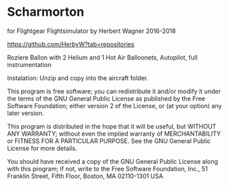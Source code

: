 # Scharmorton
for Flightgear Flightsimulator by Herbert Wagner 2016-2018

https://github.com/HerbyW?tab=repositories

Roziere Ballon with 2 Helium and 1 Hot Air Balloonets, Autopilot, full instrumentation

Instalation: Unzip and copy into the aircraft folder.

 This program is free software; you can redistribute it and/or modify
 it under the terms of the GNU General Public License as published by
 the Free Software Foundation; either version 2 of the License, or
 (at your option) any later version.

 This program is distributed in the hope that it will be useful,
 but WITHOUT ANY WARRANTY; without even the implied warranty of
 MERCHANTABILITY or FITNESS FOR A PARTICULAR PURPOSE.  See the
 GNU General Public License for more details.

 You should have received a copy of the GNU General Public License
 along with this program; if not, write to the Free Software
 Foundation, Inc., 51 Franklin Street, Fifth Floor, Boston, MA  02110-1301  USA
